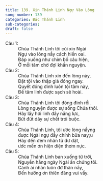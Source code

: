 ```yaml
---
title: 139. Xin Thánh Linh Ngự Vào Lòng
song-number: 139
categories: Đức Thánh Linh
sub-categories: 
draft: false
---
```

<dl><dt>Câu 1:</dt><dd data-verse="1">Chúa Thánh Linh tôi cúi xin Ngài <br/>Ngự vào lòng nầy cách hiển oai. <br/>Đáp xuống như chim bồ câu hiện, <br/>Ở mỗi tâm chờ đợi khẩn nguyện. </dd><dt>Câu 2:</dt><dd data-verse="2">Chúa Thánh Linh xin đến lòng này, <br/>Đặt tội vào thập giá đóng ngay. <br/>Quyết đóng đinh luôn tội tâm này, <br/>Để tâm linh được sạch sẽ hoài. </dd><dt>Câu 3:</dt><dd data-verse="3">Chúa Thánh Linh tôi đóng đinh rồi. <br/>Lòng nguyện được sự sống Chúa thôi. <br/>Hãy lấy hơi linh đầy năng lực, <br/>Bứt đứt dây sự chết trói buộc. </dd><dt>Câu 4:</dt><dd data-verse="4">Chúa Thánh Linh, tôi ước lòng nầyng <br/>được Ngài ngự đầy chính bữa nay;u <br/>Hãy đến đem nhân từ dư dật, <br/>ước mến ơn hiện diện thơm nực. </dd><dt>Câu 5:</dt><dd data-verse="5">Chúa Thánh Linh ban xuống từ trời, <br/>Nguyền hằng ngày Ngài ấn chứng tôi. <br/>Cánh ái nhân luôn đỡ thân nầy, <br/>Đến hưởng ơn thiên đàng vui vầy. </dd></dl>